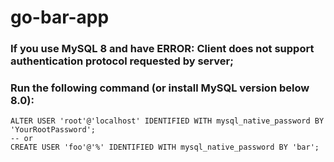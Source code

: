 # go-bar-app

### If you use MySQL 8 and have ERROR: Client does not support authentication protocol requested by server;
### Run the following command (or install MySQL version below 8.0):
```mysql
ALTER USER 'root'@'localhost' IDENTIFIED WITH mysql_native_password BY 'YourRootPassword';
-- or
CREATE USER 'foo'@'%' IDENTIFIED WITH mysql_native_password BY 'bar';
```